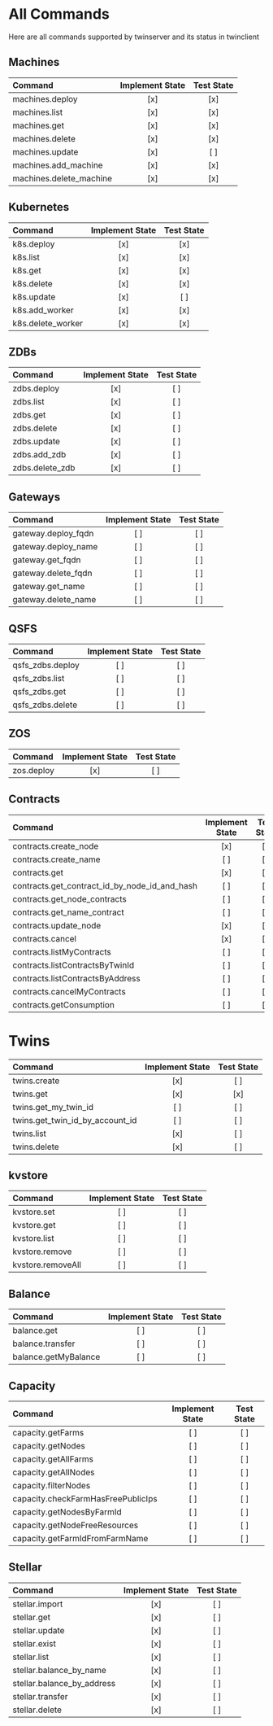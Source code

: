 # All Commands
Here are all commands supported by twinserver and its status in twinclient

## Machines

| Command                 | Implement State | Test State |
| :---------------------- | :-------------: | :--------: |
| machines.deploy         |       [x]       |    [x]     |
| machines.list           |       [x]       |    [x]     |
| machines.get            |       [x]       |    [x]     |
| machines.delete         |       [x]       |    [x]     |
| machines.update         |       [x]       |    [ ]     |
| machines.add_machine    |       [x]       |    [x]     |
| machines.delete_machine |       [x]       |    [x]     |

## Kubernetes

| Command           | Implement State | Test State |
| :---------------- | :-------------: | :--------: |
| k8s.deploy        |       [x]       |    [x]     |
| k8s.list          |       [x]       |    [x]     |
| k8s.get           |       [x]       |    [x]     |
| k8s.delete        |       [x]       |    [x]     |
| k8s.update        |       [x]       |    [ ]     |
| k8s.add_worker    |       [x]       |    [x]     |
| k8s.delete_worker |       [x]       |    [x]     |

## ZDBs

| Command         | Implement State | Test State |
| :-------------- | :-------------: | :--------: |
| zdbs.deploy     |       [x]       |    [ ]     |
| zdbs.list       |       [x]       |    [ ]     |
| zdbs.get        |       [x]       |    [ ]     |
| zdbs.delete     |       [x]       |    [ ]     |
| zdbs.update     |       [x]       |    [ ]     |
| zdbs.add_zdb    |       [x]       |    [ ]     |
| zdbs.delete_zdb |       [x]       |    [ ]     |

## Gateways

| Command             | Implement State | Test State |
| :------------------ | :-------------: | :--------: |
| gateway.deploy_fqdn |       [ ]       |    [ ]     |
| gateway.deploy_name |       [ ]       |    [ ]     |
| gateway.get_fqdn    |       [ ]       |    [ ]     |
| gateway.delete_fqdn |       [ ]       |    [ ]     |
| gateway.get_name    |       [ ]       |    [ ]     |
| gateway.delete_name |       [ ]       |    [ ]     |

## QSFS

| Command          | Implement State | Test State |
| :--------------- | :-------------: | :--------: |
| qsfs_zdbs.deploy |       [ ]       |    [ ]     |
| qsfs_zdbs.list   |       [ ]       |    [ ]     |
| qsfs_zdbs.get    |       [ ]       |    [ ]     |
| qsfs_zdbs.delete |       [ ]       |    [ ]     |

## ZOS

| Command    | Implement State | Test State |
| :--------- | :-------------: | :--------: |
| zos.deploy |       [x]       |    [ ]     |

## Contracts

| Command                                       | Implement State | Test State |
| :-------------------------------------------- | :-------------: | :--------: |
| contracts.create_node                         |       [x]       |    [ ]     |
| contracts.create_name                         |       [ ]       |    [ ]     |
| contracts.get                                 |       [x]       |    [ ]     |
| contracts.get_contract_id_by_node_id_and_hash |       [ ]       |    [ ]     |
| contracts.get_node_contracts                  |       [ ]       |    [ ]     |
| contracts.get_name_contract                   |       [ ]       |    [ ]     |
| contracts.update_node                         |       [x]       |    [ ]     |
| contracts.cancel                              |       [x]       |    [ ]     |
| contracts.listMyContracts                     |       [ ]       |    [ ]     |
| contracts.listContractsByTwinId               |       [ ]       |    [ ]     |
| contracts.listContractsByAddress              |       [ ]       |    [ ]     |
| contracts.cancelMyContracts                   |       [ ]       |    [ ]     |
| contracts.getConsumption                      |       [ ]       |    [ ]     |

# Twins

| Command                         | Implement State | Test State |
| :------------------------------ | :-------------: | :--------: |
| twins.create                    |       [x]       |    [ ]     |
| twins.get                       |       [x]       |    [x]     |
| twins.get_my_twin_id            |       [ ]       |    [ ]     |
| twins.get_twin_id_by_account_id |       [ ]       |    [ ]     |
| twins.list                      |       [x]       |    [ ]     |
| twins.delete                    |       [x]       |    [ ]     |

## kvstore

| Command           | Implement State | Test State |
| :---------------- | :-------------: | :--------: |
| kvstore.set       |       [ ]       |    [ ]     |
| kvstore.get       |       [ ]       |    [ ]     |
| kvstore.list      |       [ ]       |    [ ]     |
| kvstore.remove    |       [ ]       |    [ ]     |
| kvstore.removeAll |       [ ]       |    [ ]     |

## Balance

| Command              | Implement State | Test State |
| :------------------- | :-------------: | :--------: |
| balance.get          |       [ ]       |    [ ]     |
| balance.transfer     |       [ ]       |    [ ]     |
| balance.getMyBalance |       [ ]       |    [ ]     |

## Capacity

| Command                            | Implement State | Test State |
| :--------------------------------- | :-------------: | :--------: |
| capacity.getFarms                  |       [ ]       |    [ ]     |
| capacity.getNodes                  |       [ ]       |    [ ]     |
| capacity.getAllFarms               |       [ ]       |    [ ]     |
| capacity.getAllNodes               |       [ ]       |    [ ]     |
| capacity.filterNodes               |       [ ]       |    [ ]     |
| capacity.checkFarmHasFreePublicIps |       [ ]       |    [ ]     |
| capacity.getNodesByFarmId          |       [ ]       |    [ ]     |
| capacity.getNodeFreeResources      |       [ ]       |    [ ]     |
| capacity.getFarmIdFromFarmName     |       [ ]       |    [ ]     |

## Stellar

| Command                    | Implement State | Test State |
| :------------------------- | :-------------: | :--------: |
| stellar.import             |       [x]       |    [ ]     |
| stellar.get                |       [x]       |    [ ]     |
| stellar.update             |       [x]       |    [ ]     |
| stellar.exist              |       [x]       |    [ ]     |
| stellar.list               |       [x]       |    [ ]     |
| stellar.balance_by_name    |       [x]       |    [ ]     |
| stellar.balance_by_address |       [x]       |    [ ]     |
| stellar.transfer           |       [x]       |    [ ]     |
| stellar.delete             |       [x]       |    [ ]     |
